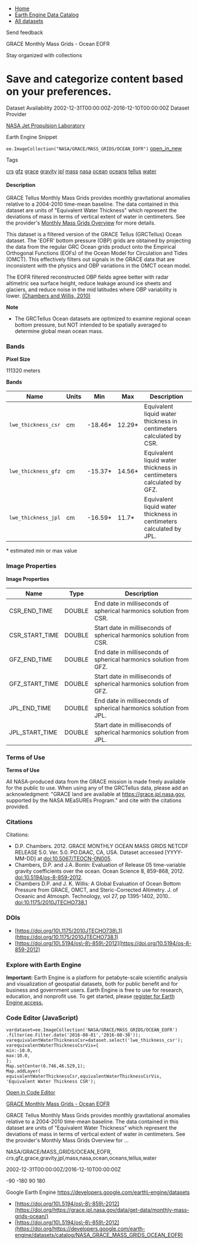 



* [Home](https://developers.google.com/)
* [Earth Engine Data Catalog](https://developers.google.com/earth-engine/datasets)
* [All datasets](https://developers.google.com/earth-engine/datasets/catalog)





 
 
 Send feedback
 
 

GRACE Monthly Mass Grids \- Ocean EOFR


 
 Stay organized with collections
 

 
 Save and categorize content based on your preferences.
========================================================================================================================================








Dataset Availability
2002\-12\-31T00:00:00Z–2016\-12\-10T00:00:00Z
Dataset Provider


[NASA Jet Propulsion Laboratory](https://grace.jpl.nasa.gov/data/get-data/monthly-mass-grids-ocean/)



Earth Engine Snippet


`ee.ImageCollection("NASA/GRACE/MASS_GRIDS/OCEAN_EOFR")` 
[open\_in\_new](https://code.earthengine.google.com/?scriptPath=Examples:Datasets/NASA/NASA_GRACE_MASS_GRIDS_OCEAN_EOFR)





Tags


[crs](/earth-engine/datasets/tags/crs)
[gfz](/earth-engine/datasets/tags/gfz)
[grace](/earth-engine/datasets/tags/grace)
[gravity](/earth-engine/datasets/tags/gravity)
[jpl](/earth-engine/datasets/tags/jpl)
[mass](/earth-engine/datasets/tags/mass)
[nasa](/earth-engine/datasets/tags/nasa)
[ocean](/earth-engine/datasets/tags/ocean)
[oceans](/earth-engine/datasets/tags/oceans)
[tellus](/earth-engine/datasets/tags/tellus)
[water](/earth-engine/datasets/tags/water)








#### Description



GRACE Tellus Monthly Mass Grids provides monthly
gravitational anomalies relative to a 2004\-2010 time\-mean baseline.
The data contained in this dataset are units of "Equivalent Water Thickness"
which represent the deviations of mass in terms of vertical extent
of water in centimeters. See the provider's [Monthly Mass
Grids Overview](https://grace.jpl.nasa.gov/data/monthly-mass-grids/)
for more details.


This dataset is a filtered version of the GRACE Tellus (GRCTellus)
Ocean dataset. The 'EOFR' bottom pressure (OBP) grids are obtained by
projecting the data from the regular GRC Ocean grids product
onto the Empirical Orthogonal Functions (EOFs) of the
Ocean Model for Circulation and Tides (OMCT). This effectively
filters out signals in the GRACE data that are inconsistent
with the physics and OBP variations in the OMCT ocean model.


The EOFR filtered reconstructed OBP fields agree
better with radar altimetric sea surface height,
reduce leakage around ice sheets and glaciers, and reduce
noise in the mid latitudes where OBP variability is lower.
[(Chambers and Willis, 2010\)](https://doi.org/10.1175/2010JTECHO738.1)


**Note**


* The GRCTellus Ocean datasets are optimized to examine regional
ocean bottom pressure, but NOT intended to be spatially
averaged to determine global mean ocean mass.





### Bands



**Pixel Size**
  
111320 meters



**Bands**




| Name | Units | Min | Max | Description |
| --- | --- | --- | --- | --- |
| `lwe_thickness_csr` | cm | \-18\.46\* | 12\.29\* | Equivalent liquid water thickness in centimeters calculated by CSR. |
| `lwe_thickness_gfz` | cm | \-15\.37\* | 14\.56\* | Equivalent liquid water thickness in centimeters calculated by GFZ. |
| `lwe_thickness_jpl` | cm | \-16\.59\* | 11\.7\* | Equivalent liquid water thickness in centimeters calculated by JPL. |


 \* estimated min or max value


### Image Properties


**Image Properties**




| Name | Type | Description |
| --- | --- | --- |
| CSR\_END\_TIME | DOUBLE | End date in milliseconds of spherical harmonics solution from CSR. |
| CSR\_START\_TIME | DOUBLE | Start date in milliseconds of spherical harmonics solution from CSR. |
| GFZ\_END\_TIME | DOUBLE | End date in milliseconds of spherical harmonics solution from GFZ. |
| GFZ\_START\_TIME | DOUBLE | Start date in milliseconds of spherical harmonics solution from GFZ. |
| JPL\_END\_TIME | DOUBLE | End date in milliseconds of spherical harmonics solution from JPL. |
| JPL\_START\_TIME | DOUBLE | Start date in milliseconds of spherical harmonics solution from JPL. |




### Terms of Use


**Terms of Use**


All NASA\-produced data from the GRACE mission is made freely available
for the public to use. When using any of the GRCTellus data, please
add an acknowledgment: "GRACE land are available at
<https://grace.jpl.nasa.gov>,
supported by the NASA MEaSUREs Program." and cite with the
citations provided.




### Citations



Citations:
* D.P. Chambers. 2012\. GRACE MONTHLY OCEAN MASS GRIDS NETCDF
RELEASE 5\.0\. Ver. 5\.0\. PO.DAAC, CA, USA. Dataset accessed
\[YYYY\-MM\-DD] at [doi:10\.5067/TEOCN\-0N005](https://doi.org/10.5067/TEOCN-0N005).
* Chambers, D.P. and J.A. Bonin: Evaluation of Release 05
time\-variable gravity coefficients over the ocean. Ocean Science 8,
859\-868, 2012\. [doi:10\.5194/os\-8\-859\-2012](https://doi.org/10.5194/os-8-859-2012).
* Chambers D.P. and J. K. Willis: A Global Evaluation of Ocean Bottom
Pressure from GRACE, OMCT, and Steric\-Corrected Altimetry. J.
of Oceanic and Atmosph. Technology, vol 27, pp 1395\-1402, 2010\..
[doi:10\.1175/2010JTECHO738\.1](https://doi.org/10.1175/2010JTECHO738.1)





### DOIs


* [https://doi.org/10\.1175/2010JTECHO738\.1](https://doi.org/10.1175/2010JTECHO738.1)
* [https://doi.org/10\.5194/os\-8\-859\-2012](https://doi.org/10.5194/os-8-859-2012)




### Explore with Earth Engine


**Important:** 
 Earth Engine is a platform for petabyte\-scale scientific analysis and visualization of
 geospatial datasets, both for public benefit and for business and government users.
 Earth Engine is free to use for research, education, and nonprofit use. To get started, please
 [register for Earth Engine access.](https://console.cloud.google.com/earth-engine)



### Code Editor (JavaScript)



```
vardataset=ee.ImageCollection('NASA/GRACE/MASS_GRIDS/OCEAN_EOFR')
.filter(ee.Filter.date('2016-08-01','2016-08-30'));
varequivalentWaterThicknessCsr=dataset.select('lwe_thickness_csr');
varequivalentWaterThicknessCsrVis={
min:-10.0,
max:10.0,
};
Map.setCenter(6.746,46.529,1);
Map.addLayer(
equivalentWaterThicknessCsr,equivalentWaterThicknessCsrVis,
'Equivalent Water Thickness CSR');
```



[Open in Code Editor](https://code.earthengine.google.com/?scriptPath=Examples:Datasets/NASA/NASA_GRACE_MASS_GRIDS_OCEAN_EOFR)


[GRACE Monthly Mass Grids \- Ocean EOFR](/earth-engine/datasets/catalog/NASA_GRACE_MASS_GRIDS_OCEAN_EOFR)

GRACE Tellus Monthly Mass Grids provides monthly gravitational anomalies relative to a 2004\-2010 time\-mean baseline. The data contained in this dataset are units of "Equivalent Water Thickness" which represent the deviations of mass in terms of vertical extent of water in centimeters. See the provider's Monthly Mass Grids Overview for …

 NASA/GRACE/MASS\_GRIDS/OCEAN\_EOFR,
 crs,gfz,grace,gravity,jpl,mass,nasa,ocean,oceans,tellus,water

2002\-12\-31T00:00:00Z/2016\-12\-10T00:00:00Z



 \-90 \-180 90 180
 



Google Earth Engine
https://developers.google.com/earth\-engine/datasets

* [https://doi.org/10\.5194/os\-8\-859\-2012](https://doi.org/https://grace.jpl.nasa.gov/data/get-data/monthly-mass-grids-ocean/)
* [https://doi.org/10\.5194/os\-8\-859\-2012](https://doi.org/https://developers.google.com/earth-engine/datasets/catalog/NASA_GRACE_MASS_GRIDS_OCEAN_EOFR)









